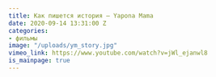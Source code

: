 ```yaml
---
title: Как пишется история – Yapona Mama
date: 2020-09-14 13:31:00 Z
categories:
- фильмы
image: "/uploads/ym_story.jpg"
vimeo_link: https://www.youtube.com/watch?v=jWl_ejanwl8
is_mainpage: true
---
```


